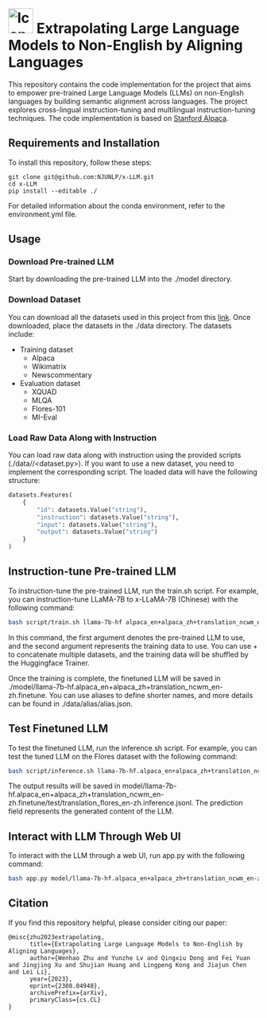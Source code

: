 # <img src="./llama.png" alt="Icon" width="50" height="50"> Extrapolating Large Language Models to Non-English by Aligning Languages

This repository contains the code implementation for the project that aims to empower pre-trained Large Language Models (LLMs) on non-English languages by building semantic alignment across languages. The project explores cross-lingual instruction-tuning and multilingual instruction-tuning techniques. The code implementation is based on [Stanford Alpaca](https://github.com/tatsu-lab/stanford_alpaca).

## Requirements and Installation
To install this repository, follow these steps:
```
git clone git@github.com:NJUNLP/x-LLM.git
cd x-LLM
pip install --editable ./
```

For detailed information about the conda environment, refer to the environment.yml file.

## Usage
### Download Pre-trained LLM
Start by downloading the pre-trained LLM into the ./model directory.

### Download Dataset
You can download all the datasets used in this project from this [link](https://drive.google.com/file/d/1Vk17GBIoJNN0QGqsTLWSuzEMvr4bFTvm/view?usp=drive_link). Once downloaded, place the datasets in the ./data directory. The datasets include:

* Training dataset
  * Alpaca
  * Wikimatrix
  * Newscommentary
* Evaluation dataset
  * XQUAD
  * MLQA
  * Flores-101
  * MI-Eval

### Load Raw Data Along with Instruction 
You can load raw data along with instruction using the provided scripts (./data/<dataset>/<dataset.py>). If you want to use a new dataset, you need to implement the corresponding script. The loaded data will have the following structure:
``` python
datasets.Features(
    {
        "id": datasets.Value("string"),
        "instruction": datasets.Value("string"),
        "input": datasets.Value("string"),
        "output": datasets.Value("string")
    }
)
```

## Instruction-tune Pre-trained LLM
To instruction-tune the pre-trained LLM, run the train.sh script. For example, you can instruction-tune LLaMA-7B to x-LLaMA-7B (Chinese) with the following command:
``` bash
bash script/train.sh llama-7b-hf alpaca_en+alpaca_zh+translation_ncwm_en-zh
```
In this command, the first argument denotes the pre-trained LLM to use, and the second argument represents the training data to use. You can use + to concatenate multiple datasets, and the training data will be shuffled by the Huggingface Trainer.

Once the training is complete, the finetuned LLM will be saved in ./model/llama-7b-hf.alpaca_en+alpaca_zh+translation_ncwm_en-zh.finetune. You can use aliases to define shorter names, and more details can be found in ./data/alias/alias.json.

## Test Finetuned LLM
To test the finetuned LLM, run the inference.sh script. For example, you can test the tuned LLM on the Flores dataset with the following command:
``` bash
bash script/inference.sh llama-7b-hf.alpaca_en+alpaca_zh+translation_ncwm_en-zh.finetune translation_flores_en-zh
```
The output results will be saved in model/llama-7b-hf.alpaca_en+alpaca_zh+translation_ncwm_en-zh.finetune/test/translation_flores_en-zh.inference.jsonl. The prediction field represents the generated content of the LLM.

## Interact with LLM Through Web UI
To interact with the LLM through a web UI, run app.py with the following command:
``` bash
bash app.py model/llama-7b-hf.alpaca_en+alpaca_zh+translation_ncwm_en-zh.finetune
```

## Citation
If you find this repository helpful, please consider citing our paper:
```
@misc{zhu2023extrapolating,
      title={Extrapolating Large Language Models to Non-English by Aligning Languages}, 
      author={Wenhao Zhu and Yunzhe Lv and Qingxiu Dong and Fei Yuan and Jingjing Xu and Shujian Huang and Lingpeng Kong and Jiajun Chen and Lei Li},
      year={2023},
      eprint={2308.04948},
      archivePrefix={arXiv},
      primaryClass={cs.CL}
}
```